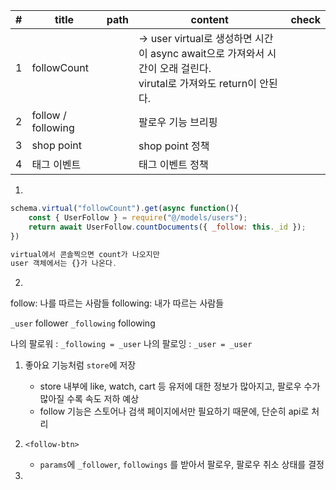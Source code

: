 
| #   | title               | path | content                                                                                | check |
| --- | ------------------- | ---- | -------------------------------------------------------------------------------------- | ----- |
| 1   | followCount         |      | -> user virtual로 생성하면 시간이 async await으로 가져와서 시간이 오래 걸린다.<br>virutal로 가져와도 return이 안된다. |       |
| 2   | follow /  following |      | 팔로우 기능 브리핑                                                                             |       |
| 3   | shop point          |      | shop point 정책                                                                          |       |
| 4   | 태그 이벤트              |      | 태그 이벤트 정책                                                                              |       |

1.
```javascript
schema.virtual("followCount").get(async function(){
    const { UserFollow } = require("@/models/users");
    return await UserFollow.countDocuments({ _follow: this._id });
})

virtual에서 콘솔찍으면 count가 나오지만
user 객체에서는 {}가 나온다.
```

2.
follow: 나를 따르는 사람들
following: 내가 따르는 사람들

`_user` follower
`_following` following

나의 팔로워 : `_following = _user`
나의 팔로잉 : `_user = _user`

1. 좋아요 기능처럼 `store`에 저장 
	- store 내부에 like, watch, cart 등 유저에 대한 정보가 많아지고, 팔로우 수가 많아질 수록 속도 저하 예상
	- follow 기능은 스토어나 검색 페이지에서만 필요하기 때문에, 단순히 api로 처리
2. `<follow-btn>` 
	- `params`에 `_follower`, `followings` 를 받아서 팔로우, 팔로우 취소 상태를 결정

3.
